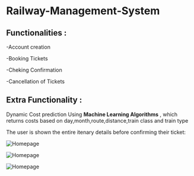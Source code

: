 # Railway-Management-System

## Functionalities :

-Account creation

-Booking Tickets

-Cheking Confirmation

-Cancellation of Tickets

## Extra Functionality :

Dynamic Cost prediction Using **Machine Learning Algorithms** , which returns costs based on day,month,route,distance,train class and train type


The user is shown the entire itenary details before confirming their ticket:

![Homepage](https://user-images.githubusercontent.com/58564635/88635619-81a66a80-d0d5-11ea-933d-785370863f89.png)

![Homepage](https://user-images.githubusercontent.com/58564635/85837346-86fe5580-b7b5-11ea-838f-90fc96f24512.png)

![Homepage](https://user-images.githubusercontent.com/58564635/85837542-c62ca680-b7b5-11ea-91cb-4f4307ce7608.png)

